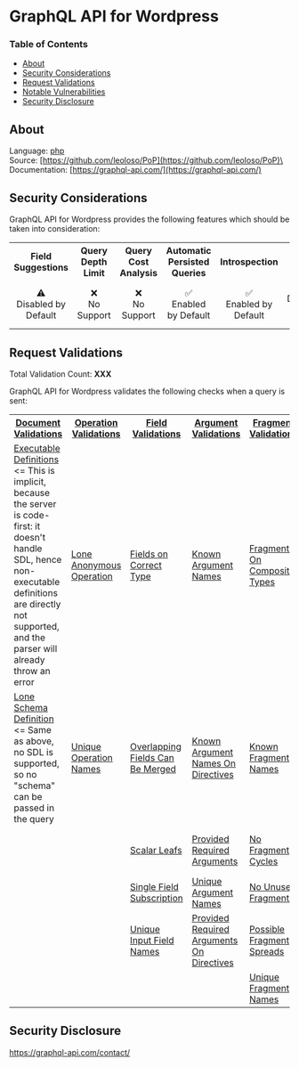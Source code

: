 # GraphQL API for Wordpress

### Table of Contents
* [About](#About)
* [Security Considerations](#Security-Considerations)
* [Request Validations](#Request-Validations)
* [Notable Vulnerabilities](#Notable-Vulnerabilties)
* [Security Disclosure](#Security-Disclosure)

## About
Language: [php](https://www.php.net/)\
Source: [https://github.com/leoloso/PoP](https://github.com/leoloso/PoP)\
Documentation: [https://graphql-api.com/](https://graphql-api.com/)

## Security Considerations
GraphQL API for Wordpress provides the following features which should be taken into consideration:

<table>
    <tr>
        <th align="center">Field Suggestions</th>
        <th align="center">Query Depth Limit</th>
        <th align="center">Query Cost Analysis</th>
        <th align="center">Automatic Persisted Queries</th>
        <th align="center">Introspection</th>
        <th align="center">Debug Mode</th>
        <th align="center">Batch Requests</th>
    </tr>
    <tr>
        <td align="center">⚠️<br>Disabled by Default</td>
        <td align="center">❌<br>No Support</td>
        <td align="center">❌<br>No Support</td>
        <td align="center">✅<br>Enabled by Default</td>
        <td align="center">✅<br>Enabled by Default</td>
        <td align="center">⚠️<br>Disabled by Default</td>
        <td align="center">✅<br>Enabled by Default</td>
    </tr>
</table>

## Request Validations
Total Validation Count: **XXX**

GraphQL API for Wordpress validates the following checks when a query is sent:

<table>
    <tr>
        <th><a href="https://spec.graphql.org/October2021/#sec-Documents">Document Validations</a></th>
        <th><a href="https://spec.graphql.org/October2021/#sec-Validation.Operations">Operation Validations</a></th>
        <th><a href="https://spec.graphql.org/October2021/#sec-Validation.Fields">Field Validations</a></th>
        <th><a href="https://spec.graphql.org/October2021/#sec-Validation.Arguments">Argument Validations</a></th>
        <th><a href="https://spec.graphql.org/October2021/#sec-Validation.Fragments">Fragment Validations</a></th>
        <th><a href="https://spec.graphql.org/October2021/#sec-Values">Value Validations</a></th>
        <th><a href="https://spec.graphql.org/October2021/#sec-Validation.Directives">Directive Validations</a></th>
        <th><a href="https://spec.graphql.org/October2021/#sec-Validation.Variables">Variable Validations</a></th>
        <th>Misc. Validations</th>
    </tr>
    <tr>
        <td><a href="https://github.com/leoloso/PoP/blob/21f5820c459800946ad69b530412eded836e4f1e/layers/Engine/packages/graphql-parser/src/Spec/Parser/Parser.php">Executable Definitions</a> <= This is implicit, because the server is code-first: it doesn't handle SDL, hence non-executable definitions are directly not supported, and the parser will already throw an error</td>
        <td><a href="">Lone Anonymous Operation</a></td>
        <td><a href="">Fields on Correct Type</a></td>
        <td><a href="">Known Argument Names</a></td>
        <td><a href="">Fragments On Composite Types</a></td>
        <td><a href="">Known Type Names</a></td>
        <td><a href="">Known Directives</a></td>
        <td><a href="">No Undefined Variables</a></td>
        <td><a href="">Disable Introspection</a></td>
    </tr>
    <tr>
        <td><a href="">Lone Schema Definition</a> <= Same as above, no SDL is supported, so no "schema" can be passed in the query</td>
        <td><a href="">Unique Operation Names</a></td>
        <td><a href="">Overlapping Fields Can Be Merged</a></td>
        <td><a href="">Known Argument Names On Directives</a></td>
        <td><a href="">Known Fragment Names</a></td>
        <td><a href="">Possible Type Extensions</a></td>
        <td><a href="">Unique Directive Names</a></td>
        <td><a href="">No Unused Variables</a></td>
        <td><a href=""></a></td>
    </tr>
    <tr>
        <td><a href=""></a></td>
        <td><a href=""></a></td>
        <td><a href="">Scalar Leafs</a></td>
        <td><a href="">Provided Required Arguments</a></td>
        <td><a href="">No Fragment Cycles</a></td>
        <td><a href="">Unique Enum Value Names</a></td>
        <td><a href="">Unique Directives Per Location</a></td>
        <td><a href="">Unique Variable Names</a></td>
        <td><a href=""></a></td>
    </tr>
    <tr>
        <td><a href=""></a></td>
        <td><a href=""></a></td>
        <td><a href="">Single Field Subscription</a></td>
        <td><a href="">Unique Argument Names</a></td>
        <td><a href="">No Unused Fragments</a></td>
        <td><a href="">Unique Operation Types</a></td>
        <td><a href=""></a></td>
        <td><a href="">Variables Are Input Types</a></td>
        <td><a href=""></a></td>
    </tr>
    <tr>
        <td><a href=""></a></td>
        <td><a href=""></a></td>
        <td><a href="">Unique Input Field Names</a></td>
        <td><a href="">Provided Required Arguments On Directives</a></td>
        <td><a href="">Possible Fragment Spreads</a></td>
        <td><a href="">Unique Type Names</a></td>
        <td><a href=""></a></td>
        <td><a href="">Variables In Allowed Position</a></td>
        <td><a href=""></a></td>
    </tr>
    <tr>
        <td><a href=""></a></td>
        <td><a href=""></a></td>
        <td><a href=""></a></td>
        <td><a href=""></a></td>
        <td><a href="">Unique Fragment Names</a></td>
        <td><a href="">Values Of Correct Type</a></td>
        <td><a href=""></a></td>
        <td><a href=""></a></td>
        <td><a href=""></a></td>
    </tr>
</table>

## Security Disclosure
https://graphql-api.com/contact/
